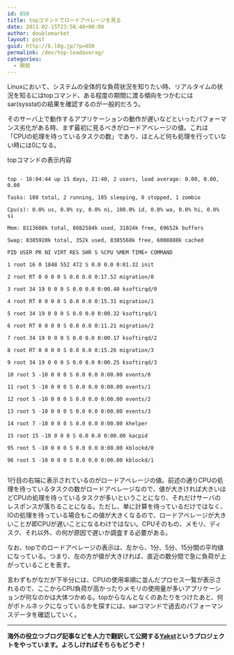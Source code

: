 ```yaml
---
id: 650
title: topコマンドでロードアベレージを見る
date: 2011-02-15T23:58:48+00:00
author: doublemarket
layout: post
guid: http://b.l0g.jp/?p=650
permalink: /dev/top-loadaverag/
categories:
  - 開発
---
```


Linuxにおいて、システムの全体的な負荷状況を知りたい時、リアルタイムの状況を知るにはtopコマンド、ある程度の期間に渡る傾向をつかむにはsar(sysstat)の結果を確認するのが一般的だろう。

そのサーバ上で動作するアプリケーションの動作が遅いなどといったパフォーマンス劣化がある時、まず最初に見るべきがロードアベレージの値。これは「CPUの処理を待っているタスクの数」であり、ほとんど何も処理を行っていない時には0になる。

topコマンドの表示内容

```
  
top - 16:04:44 up 15 days, 21:40, 2 users, load average: 0.00, 0.00, 0.00
  
Tasks: 108 total, 2 running, 105 sleeping, 0 stopped, 1 zombie
  
Cpu(s): 0.0% us, 0.0% sy, 0.0% ni, 100.0% id, 0.0% wa, 0.0% hi, 0.0% si
  
Mem: 8113608k total, 8082584k used, 31024k free, 69652k buffers
  
Swap: 8385920k total, 352k used, 8385568k free, 6008888k cached

PID USER PR NI VIRT RES SHR S %CPU %MEM TIME+ COMMAND
  
1 root 16 0 1848 552 472 S 0.0 0.0 0:01.32 init
  
2 root RT 0 0 0 0 S 0.0 0.0 0:17.52 migration/0
  
3 root 34 19 0 0 0 S 0.0 0.0 0:00.40 ksoftirqd/0
  
4 root RT 0 0 0 0 S 0.0 0.0 0:15.31 migration/1
  
5 root 34 19 0 0 0 S 0.0 0.0 0:00.32 ksoftirqd/1
  
6 root RT 0 0 0 0 S 0.0 0.0 0:11.21 migration/2
  
7 root 34 19 0 0 0 S 0.0 0.0 0:00.17 ksoftirqd/2
  
8 root RT 0 0 0 0 S 0.0 0.0 0:15.26 migration/3
  
9 root 34 19 0 0 0 S 0.0 0.0 0:00.25 ksoftirqd/3
  
10 root 5 -10 0 0 0 S 0.0 0.0 0:00.00 events/0
  
11 root 5 -10 0 0 0 S 0.0 0.0 0:00.00 events/1
  
12 root 5 -10 0 0 0 S 0.0 0.0 0:00.00 events/2
  
13 root 5 -10 0 0 0 S 0.0 0.0 0:00.00 events/3
  
14 root 7 -10 0 0 0 S 0.0 0.0 0:00.00 khelper
  
15 root 15 -10 0 0 0 S 0.0 0.0 0:00.00 kacpid
  
95 root 5 -10 0 0 0 S 0.0 0.0 0:00.00 kblockd/0
  
96 root 5 -10 0 0 0 S 0.0 0.0 0:00.00 kblockd/1
  
```

1行目の右端に表示されているのがロードアベレージの値。前述の通りCPUの処理を待っているタスクの数がロードアベレージなので、値が大きければ大きいほどCPUの処理を待っているタスクが多いということになり、それだけサーバのレスポンスが落ちることになる。ただし、単に計算を待っているだけではなく、IOの処理を待っている場合もこの値が大きくなるので、ロードアベレージが大きいことが即CPUが遅いことになるわけではない。CPUそのもの、メモリ、ディスク、それ以外、の何が原因で遅いか調査する必要がある。
  
なお、topでのロードアベレージの表示は、左から、1分、5分、15分間の平均値になっている。つまり、左の方が値が大きければ、直近の数分間で急に負荷が上がっていることを表す。

言わずもがなだが下半分には、CPUの使用率順に並んだプロセス一覧が表示されるので、ここからCPU負荷が高かったりメモリの使用量が多いアプリケーションが何なのかは大体つかめる。topからなんとなくのあたりをつけたあと、何がボトルネックになっているかを探すには、sarコマンドで過去のパフォーマンスデータを確認していく。

* * *

**海外の役立つブログ記事などを人力で翻訳して公開する[Yakst](https://yakst.com/ja)というプロジェクトをやっています。よろしければそちらもどうぞ！**
